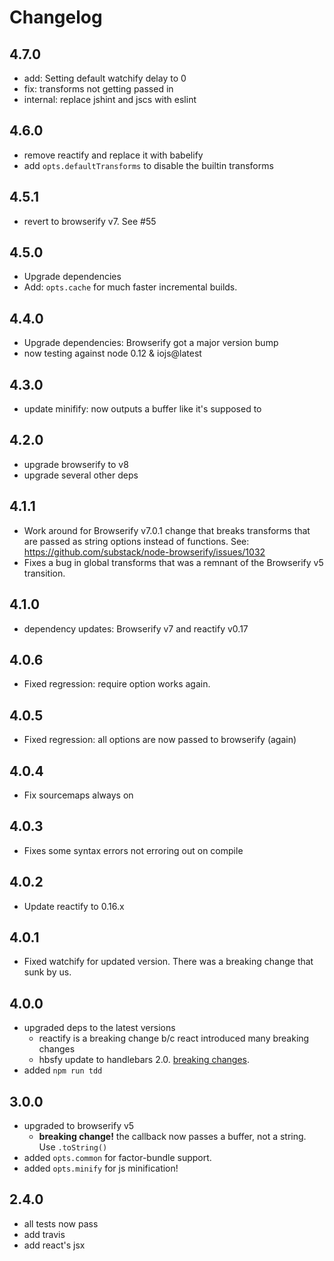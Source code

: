 # Changelog

## 4.7.0
* add: Setting default watchify delay to 0
* fix: transforms not getting passed in
* internal: replace jshint and jscs with eslint

## 4.6.0
* remove reactify and replace it with babelify
* add `opts.defaultTransforms` to disable the builtin transforms

## 4.5.1
* revert to browserify v7. See #55

## 4.5.0
* Upgrade dependencies
* Add: `opts.cache` for much faster incremental builds.

## 4.4.0
* Upgrade dependencies: Browserify got a major version bump
* now testing against node 0.12 & iojs@latest

## 4.3.0
* update minifify: now outputs a buffer like it's supposed to

## 4.2.0
* upgrade browserify to v8
* upgrade several other deps

## 4.1.1
* Work around for Browserify v7.0.1 change that breaks transforms that are passed as string options instead of functions. See: https://github.com/substack/node-browserify/issues/1032
* Fixes a bug in global transforms that was a remnant of the Browserify v5 transition.

## 4.1.0
* dependency updates: Browserify v7 and reactify v0.17

## 4.0.6
* Fixed regression: require option works again.

## 4.0.5
* Fixed regression: all options are now passed to browserify (again)

## 4.0.4
* Fix sourcemaps always on

## 4.0.3
* Fixes some syntax errors not erroring out on compile

## 4.0.2
* Update reactify to 0.16.x

## 4.0.1
* Fixed watchify for updated version. There was a breaking change that sunk by us.

## 4.0.0
* upgraded deps to the latest versions
  - reactify is a breaking change b/c react introduced many breaking changes
  - hbsfy update to handlebars 2.0. [breaking changes](https://stackoverflow.com/questions/24662703/what-are-the-differences-between-the-handlebars-1-x-and-2-x-apis).
* added `npm run tdd`

## 3.0.0
* upgraded to browserify v5
  * **breaking change!** the callback now passes a buffer, not a string. Use `.toString()`
* added `opts.common` for factor-bundle support.
* added `opts.minify` for js minification!

## 2.4.0
* all tests now pass
* add travis
* add react's jsx
